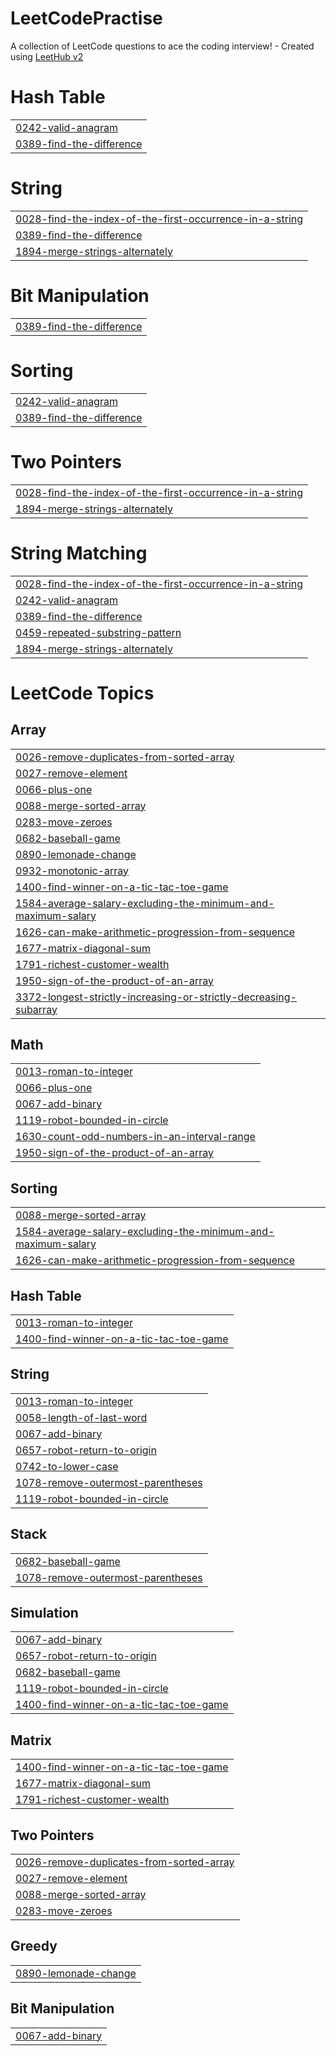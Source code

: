# LeetCodePractise
A collection of LeetCode questions to ace the coding interview! - Created using [LeetHub v2](https://github.com/arunbhardwaj/LeetHub-2.0)


# Hash Table
|  |
| ------- |
| [0242-valid-anagram](https://github.com/Anirudhgambhir/LeetCodePractise/tree/master/0242-valid-anagram) |
| [0389-find-the-difference](https://github.com/Anirudhgambhir/LeetCodePractise/tree/master/0389-find-the-difference) |
# String
|  |
| ------- |
| [0028-find-the-index-of-the-first-occurrence-in-a-string](https://github.com/Anirudhgambhir/LeetCodePractise/tree/master/0028-find-the-index-of-the-first-occurrence-in-a-string) |
| [0389-find-the-difference](https://github.com/Anirudhgambhir/LeetCodePractise/tree/master/0389-find-the-difference) |
| [1894-merge-strings-alternately](https://github.com/Anirudhgambhir/LeetCodePractise/tree/master/1894-merge-strings-alternately) |
# Bit Manipulation
|  |
| ------- |
| [0389-find-the-difference](https://github.com/Anirudhgambhir/LeetCodePractise/tree/master/0389-find-the-difference) |
# Sorting
|  |
| ------- |
| [0242-valid-anagram](https://github.com/Anirudhgambhir/LeetCodePractise/tree/master/0242-valid-anagram) |
| [0389-find-the-difference](https://github.com/Anirudhgambhir/LeetCodePractise/tree/master/0389-find-the-difference) |
# Two Pointers
|  |
| ------- |
| [0028-find-the-index-of-the-first-occurrence-in-a-string](https://github.com/Anirudhgambhir/LeetCodePractise/tree/master/0028-find-the-index-of-the-first-occurrence-in-a-string) |
| [1894-merge-strings-alternately](https://github.com/Anirudhgambhir/LeetCodePractise/tree/master/1894-merge-strings-alternately) |
# String Matching
|  |
| ------- |
| [0028-find-the-index-of-the-first-occurrence-in-a-string](https://github.com/Anirudhgambhir/LeetCodePractise/tree/master/0028-find-the-index-of-the-first-occurrence-in-a-string) |
| [0242-valid-anagram](https://github.com/Anirudhgambhir/LeetCodePractise/tree/master/0242-valid-anagram) |
| [0389-find-the-difference](https://github.com/Anirudhgambhir/LeetCodePractise/tree/master/0389-find-the-difference) |
| [0459-repeated-substring-pattern](https://github.com/Anirudhgambhir/LeetCodePractise/tree/master/0459-repeated-substring-pattern) |
| [1894-merge-strings-alternately](https://github.com/Anirudhgambhir/LeetCodePractise/tree/master/1894-merge-strings-alternately) |
<!---LeetCode Topics Start-->
# LeetCode Topics
## Array
|  |
| ------- |
| [0026-remove-duplicates-from-sorted-array](https://github.com/Anirudhgambhir/LeetCodePractise/tree/master/0026-remove-duplicates-from-sorted-array) |
| [0027-remove-element](https://github.com/Anirudhgambhir/LeetCodePractise/tree/master/0027-remove-element) |
| [0066-plus-one](https://github.com/Anirudhgambhir/LeetCodePractise/tree/master/0066-plus-one) |
| [0088-merge-sorted-array](https://github.com/Anirudhgambhir/LeetCodePractise/tree/master/0088-merge-sorted-array) |
| [0283-move-zeroes](https://github.com/Anirudhgambhir/LeetCodePractise/tree/master/0283-move-zeroes) |
| [0682-baseball-game](https://github.com/Anirudhgambhir/LeetCodePractise/tree/master/0682-baseball-game) |
| [0890-lemonade-change](https://github.com/Anirudhgambhir/LeetCodePractise/tree/master/0890-lemonade-change) |
| [0932-monotonic-array](https://github.com/Anirudhgambhir/LeetCodePractise/tree/master/0932-monotonic-array) |
| [1400-find-winner-on-a-tic-tac-toe-game](https://github.com/Anirudhgambhir/LeetCodePractise/tree/master/1400-find-winner-on-a-tic-tac-toe-game) |
| [1584-average-salary-excluding-the-minimum-and-maximum-salary](https://github.com/Anirudhgambhir/LeetCodePractise/tree/master/1584-average-salary-excluding-the-minimum-and-maximum-salary) |
| [1626-can-make-arithmetic-progression-from-sequence](https://github.com/Anirudhgambhir/LeetCodePractise/tree/master/1626-can-make-arithmetic-progression-from-sequence) |
| [1677-matrix-diagonal-sum](https://github.com/Anirudhgambhir/LeetCodePractise/tree/master/1677-matrix-diagonal-sum) |
| [1791-richest-customer-wealth](https://github.com/Anirudhgambhir/LeetCodePractise/tree/master/1791-richest-customer-wealth) |
| [1950-sign-of-the-product-of-an-array](https://github.com/Anirudhgambhir/LeetCodePractise/tree/master/1950-sign-of-the-product-of-an-array) |
| [3372-longest-strictly-increasing-or-strictly-decreasing-subarray](https://github.com/Anirudhgambhir/LeetCodePractise/tree/master/3372-longest-strictly-increasing-or-strictly-decreasing-subarray) |
## Math
|  |
| ------- |
| [0013-roman-to-integer](https://github.com/Anirudhgambhir/LeetCodePractise/tree/master/0013-roman-to-integer) |
| [0066-plus-one](https://github.com/Anirudhgambhir/LeetCodePractise/tree/master/0066-plus-one) |
| [0067-add-binary](https://github.com/Anirudhgambhir/LeetCodePractise/tree/master/0067-add-binary) |
| [1119-robot-bounded-in-circle](https://github.com/Anirudhgambhir/LeetCodePractise/tree/master/1119-robot-bounded-in-circle) |
| [1630-count-odd-numbers-in-an-interval-range](https://github.com/Anirudhgambhir/LeetCodePractise/tree/master/1630-count-odd-numbers-in-an-interval-range) |
| [1950-sign-of-the-product-of-an-array](https://github.com/Anirudhgambhir/LeetCodePractise/tree/master/1950-sign-of-the-product-of-an-array) |
## Sorting
|  |
| ------- |
| [0088-merge-sorted-array](https://github.com/Anirudhgambhir/LeetCodePractise/tree/master/0088-merge-sorted-array) |
| [1584-average-salary-excluding-the-minimum-and-maximum-salary](https://github.com/Anirudhgambhir/LeetCodePractise/tree/master/1584-average-salary-excluding-the-minimum-and-maximum-salary) |
| [1626-can-make-arithmetic-progression-from-sequence](https://github.com/Anirudhgambhir/LeetCodePractise/tree/master/1626-can-make-arithmetic-progression-from-sequence) |
## Hash Table
|  |
| ------- |
| [0013-roman-to-integer](https://github.com/Anirudhgambhir/LeetCodePractise/tree/master/0013-roman-to-integer) |
| [1400-find-winner-on-a-tic-tac-toe-game](https://github.com/Anirudhgambhir/LeetCodePractise/tree/master/1400-find-winner-on-a-tic-tac-toe-game) |
## String
|  |
| ------- |
| [0013-roman-to-integer](https://github.com/Anirudhgambhir/LeetCodePractise/tree/master/0013-roman-to-integer) |
| [0058-length-of-last-word](https://github.com/Anirudhgambhir/LeetCodePractise/tree/master/0058-length-of-last-word) |
| [0067-add-binary](https://github.com/Anirudhgambhir/LeetCodePractise/tree/master/0067-add-binary) |
| [0657-robot-return-to-origin](https://github.com/Anirudhgambhir/LeetCodePractise/tree/master/0657-robot-return-to-origin) |
| [0742-to-lower-case](https://github.com/Anirudhgambhir/LeetCodePractise/tree/master/0742-to-lower-case) |
| [1078-remove-outermost-parentheses](https://github.com/Anirudhgambhir/LeetCodePractise/tree/master/1078-remove-outermost-parentheses) |
| [1119-robot-bounded-in-circle](https://github.com/Anirudhgambhir/LeetCodePractise/tree/master/1119-robot-bounded-in-circle) |
## Stack
|  |
| ------- |
| [0682-baseball-game](https://github.com/Anirudhgambhir/LeetCodePractise/tree/master/0682-baseball-game) |
| [1078-remove-outermost-parentheses](https://github.com/Anirudhgambhir/LeetCodePractise/tree/master/1078-remove-outermost-parentheses) |
## Simulation
|  |
| ------- |
| [0067-add-binary](https://github.com/Anirudhgambhir/LeetCodePractise/tree/master/0067-add-binary) |
| [0657-robot-return-to-origin](https://github.com/Anirudhgambhir/LeetCodePractise/tree/master/0657-robot-return-to-origin) |
| [0682-baseball-game](https://github.com/Anirudhgambhir/LeetCodePractise/tree/master/0682-baseball-game) |
| [1119-robot-bounded-in-circle](https://github.com/Anirudhgambhir/LeetCodePractise/tree/master/1119-robot-bounded-in-circle) |
| [1400-find-winner-on-a-tic-tac-toe-game](https://github.com/Anirudhgambhir/LeetCodePractise/tree/master/1400-find-winner-on-a-tic-tac-toe-game) |
## Matrix
|  |
| ------- |
| [1400-find-winner-on-a-tic-tac-toe-game](https://github.com/Anirudhgambhir/LeetCodePractise/tree/master/1400-find-winner-on-a-tic-tac-toe-game) |
| [1677-matrix-diagonal-sum](https://github.com/Anirudhgambhir/LeetCodePractise/tree/master/1677-matrix-diagonal-sum) |
| [1791-richest-customer-wealth](https://github.com/Anirudhgambhir/LeetCodePractise/tree/master/1791-richest-customer-wealth) |
## Two Pointers
|  |
| ------- |
| [0026-remove-duplicates-from-sorted-array](https://github.com/Anirudhgambhir/LeetCodePractise/tree/master/0026-remove-duplicates-from-sorted-array) |
| [0027-remove-element](https://github.com/Anirudhgambhir/LeetCodePractise/tree/master/0027-remove-element) |
| [0088-merge-sorted-array](https://github.com/Anirudhgambhir/LeetCodePractise/tree/master/0088-merge-sorted-array) |
| [0283-move-zeroes](https://github.com/Anirudhgambhir/LeetCodePractise/tree/master/0283-move-zeroes) |
## Greedy
|  |
| ------- |
| [0890-lemonade-change](https://github.com/Anirudhgambhir/LeetCodePractise/tree/master/0890-lemonade-change) |
## Bit Manipulation
|  |
| ------- |
| [0067-add-binary](https://github.com/Anirudhgambhir/LeetCodePractise/tree/master/0067-add-binary) |
<!---LeetCode Topics End-->
